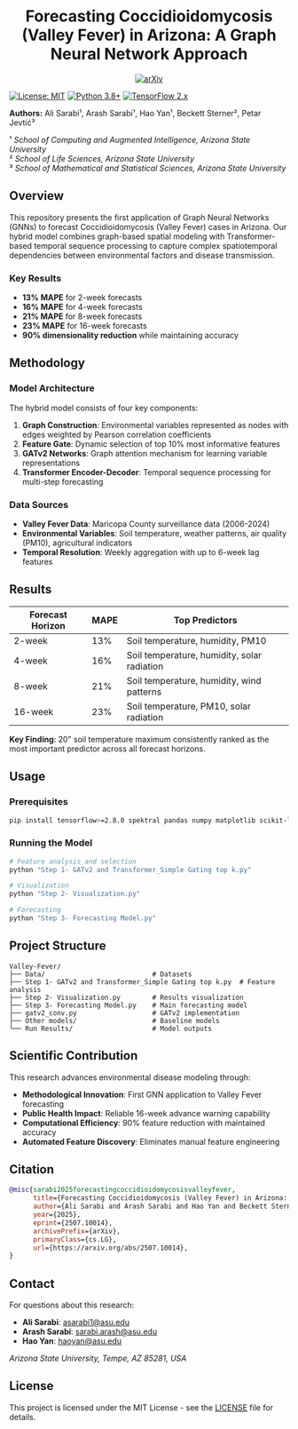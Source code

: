 
<div align="center">

# Forecasting Coccidioidomycosis (Valley Fever) in Arizona: A Graph Neural Network Approach

[![arXiv](https://img.shields.io/badge/arXiv-2507.10014-b31b1b)](https://arxiv.org/abs/2507.10014)

</div>

[![License: MIT](https://img.shields.io/badge/License-MIT-yellow.svg)](https://opensource.org/licenses/MIT)
[![Python 3.8+](https://img.shields.io/badge/python-3.8+-blue.svg)](https://www.python.org/downloads/)
[![TensorFlow 2.x](https://img.shields.io/badge/TensorFlow-2.x-orange.svg)](https://tensorflow.org/)

**Authors:** Ali Sarabi¹, Arash Sarabi¹, Hao Yan¹, Beckett Sterner², Petar Jevtić³

¹ *School of Computing and Augmented Intelligence, Arizona State University*  
² *School of Life Sciences, Arizona State University*  
³ *School of Mathematical and Statistical Sciences, Arizona State University*

## Overview

This repository presents the first application of Graph Neural Networks (GNNs) to forecast Coccidioidomycosis (Valley Fever) cases in Arizona. Our hybrid model combines graph-based spatial modeling with Transformer-based temporal sequence processing to capture complex spatiotemporal dependencies between environmental factors and disease transmission.

### Key Results
- **13% MAPE** for 2-week forecasts
- **16% MAPE** for 4-week forecasts  
- **21% MAPE** for 8-week forecasts
- **23% MAPE** for 16-week forecasts
- **90% dimensionality reduction** while maintaining accuracy

## Methodology

### Model Architecture

The hybrid model consists of four key components:

1. **Graph Construction**: Environmental variables represented as nodes with edges weighted by Pearson correlation coefficients
2. **Feature Gate**: Dynamic selection of top 10% most informative features
3. **GATv2 Networks**: Graph attention mechanism for learning variable representations
4. **Transformer Encoder-Decoder**: Temporal sequence processing for multi-step forecasting

### Data Sources

- **Valley Fever Data**: Maricopa County surveillance data (2006-2024)
- **Environmental Variables**: Soil temperature, weather patterns, air quality (PM10), agricultural indicators
- **Temporal Resolution**: Weekly aggregation with up to 6-week lag features

## Results

| Forecast Horizon | MAPE | Top Predictors |
|------------------|------|----------------|
| 2-week | 13% | Soil temperature, humidity, PM10 |
| 4-week | 16% | Soil temperature, humidity, solar radiation |
| 8-week | 21% | Soil temperature, humidity, wind patterns |
| 16-week | 23% | Soil temperature, PM10, solar radiation |

**Key Finding**: 20" soil temperature maximum consistently ranked as the most important predictor across all forecast horizons.

## Usage

### Prerequisites
```bash
pip install tensorflow>=2.8.0 spektral pandas numpy matplotlib scikit-learn openpyxl
```

### Running the Model
```bash
# Feature analysis and selection
python "Step 1- GATv2 and Transformer_Simple Gating top k.py"

# Visualization
python "Step 2- Visualization.py"

# Forecasting
python "Step 3- Forecasting Model.py"
```

## Project Structure

```
Valley-Fever/
├── Data/                           # Datasets
├── Step 1- GATv2 and Transformer_Simple Gating top k.py  # Feature analysis
├── Step 2- Visualization.py        # Results visualization
├── Step 3- Forecasting Model.py    # Main forecasting model
├── gatv2_conv.py                   # GATv2 implementation
├── Other models/                   # Baseline models
└── Run Results/                    # Model outputs
```

## Scientific Contribution

This research advances environmental disease modeling through:

- **Methodological Innovation**: First GNN application to Valley Fever forecasting
- **Public Health Impact**: Reliable 16-week advance warning capability
- **Computational Efficiency**: 90% feature reduction with maintained accuracy
- **Automated Feature Discovery**: Eliminates manual feature engineering

## Citation

```bibtex
@misc{sarabi2025forecastingcoccidioidomycosisvalleyfever,
      title={Forecasting Coccidioidomycosis (Valley Fever) in Arizona: A Graph Neural Network Approach}, 
      author={Ali Sarabi and Arash Sarabi and Hao Yan and Beckett Sterner and Petar Jevtić},
      year={2025},
      eprint={2507.10014},
      archivePrefix={arXiv},
      primaryClass={cs.LG},
      url={https://arxiv.org/abs/2507.10014}, 
}
```

## Contact

For questions about this research:
- **Ali Sarabi**: asarabi1@asu.edu
- **Arash Sarabi**: sarabi.arash@asu.edu
- **Hao Yan**: haoyan@asu.edu

*Arizona State University, Tempe, AZ 85281, USA*

## License

This project is licensed under the MIT License - see the [LICENSE](LICENSE) file for details. 
